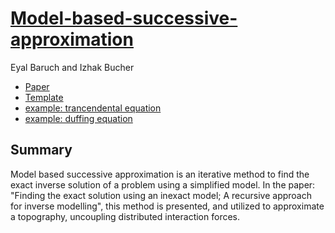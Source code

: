 




[Model-based-successive-approximation](....) 
=======
Eyal Baruch and Izhak Bucher



* [Paper](...)
* [Template](https://github.com/EyalMBaruch/Model-based-successive-approximation/template)
* [example: trancendental equation](https://github.comEyalMBaruch/Model-based-successive-approximation/trancendental-example/main_example1.m)
* [example: duffing equation](https://github.com/EyalMBaruch/Model-based-successive-approximation/duffing-equation-example/main.m)

Summary
--------

Model based successive approximation is an iterative method to find the exact inverse solution of a problem using a simplified model. In the paper: "Finding the exact solution using an inexact model; A recursive approach for inverse modelling", this method is presented, and utilized to approximate a topography, uncoupling distributed interaction forces.
